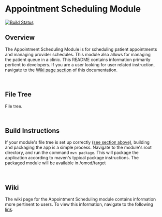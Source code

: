 Appointment Scheduling Module
==========================
[![Build Status](https://travis-ci.org/openmrs/openmrs-module-appointmentscheduling.svg?branch=master)](https://travis-ci.org/openmrs/openmrs-module-appointmentscheduling)

## Overview

The Appointment Scheduling Module is for scheduling patient appointments and managing provider schedules. This module also allows for managing the patient queue in a clinic. This README contains information primarily pertient to developers. If you are a user looking for user related instruction, navigate to the [Wiki page section](#wiki) of this documentation.

<br>

## File Tree

File tree.

<br>

## Build Instructions

If your module's file tree is set up correctly [(see section above)](#file-tree), building and packaging the app is a simple process. Navigate to the module's root directory, and run the command `mvn package`. This will package the application according to maven's typical package instructions. The packaged module will be available in /omod/target

<br>

## Wiki

The wiki page for the Appointment Scheduling module contains information more pertinent to users. To view this information, navigate to the following [link](https://wiki.openmrs.org/display/docs/Appointment+Scheduling+Module).
